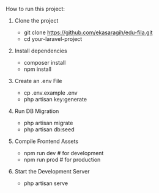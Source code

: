 How to run this project:

1. Clone the project

    - git clone https://github.com/ekasaragih/edu-fila.git
    - cd your-laravel-project

2. Install dependencies

    - composer install
    - npm install

3. Create an .env File

    - cp .env.example .env
    - php artisan key:generate

4. Run DB Migration

    - php artisan migrate
    - php artisan db:seed

5. Compile Frontend Assets

    - npm run dev # for development
    - npm run prod # for production

6. Start the Development Server
    - php artisan serve
